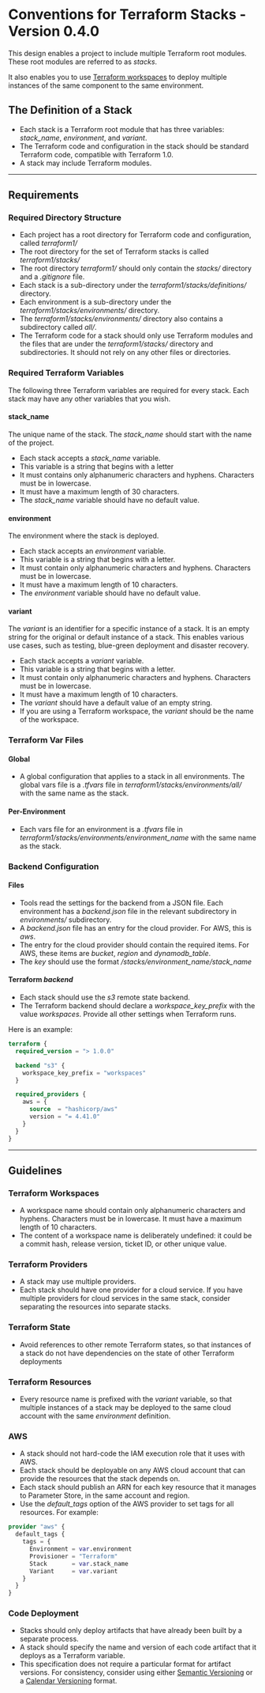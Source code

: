 # Conventions for Terraform Stacks - Version 0.4.0

This design enables a project to include multiple Terraform root modules. These root modules are referred to as *stacks*.

It also enables you to use [Terraform workspaces](https://developer.hashicorp.com/terraform/language/state/workspaces) to deploy multiple instances of the same component to the same environment.

## The Definition of a Stack

- Each stack is a Terraform root module that has three variables: *stack_name*, *environment*, and *variant*.
- The Terraform code and configuration in the stack should be standard Terraform code, compatible with Terraform 1.0.
- A stack may include Terraform modules.

---

## Requirements

### Required Directory Structure

- Each project has a root directory for Terraform code and configuration, called *terraform1/*
- The root directory for the set of Terraform stacks is called *terraform1/stacks/*
- The root directory *terraform1/* should only contain the *stacks/* directory and a *.gitignore* file.
- Each stack is a sub-directory under the *terraform1/stacks/definitions/* directory.
- Each environment is a sub-directory under the *terraform1/stacks/environments/* directory.
- The *terraform1/stacks/environments/* directory also contains a subdirectory called *all/*.
- The Terraform code for a stack should only use Terraform modules and the files that are under the *terraform1/stacks/* directory and subdirectories. It should not rely on any other files or directories.

### Required Terraform Variables

The following three Terraform variables are required for every stack. Each stack may have any other variables that you wish.

#### stack_name

The unique name of the stack. The *stack_name* should start with the name of the project.

- Each stack accepts a *stack_name* variable. 
- This variable is a string that begins with a letter
- It must contains only alphanumeric characters and hyphens. Characters must be in lowercase. 
- It must have a maximum length of 30 characters.
- The *stack_name* variable should have no default value.

#### environment

The environment where the stack is deployed.

- Each stack accepts an *environment* variable. 
- This variable is a string that begins with a letter.
- It must contain only alphanumeric characters and hyphens. Characters must be in lowercase.
- It must have a maximum length of 10 characters.
- The *environment* variable should have no default value.

#### variant

The *variant* is an identifier for a specific instance of a stack. It is an empty string for the original or default instance of a stack. This enables various use cases, such as testing, blue-green deployment and disaster recovery.

- Each stack accepts a *variant* variable. 
- This variable is a string that begins with a letter. 
- It must contain only alphanumeric characters and hyphens. Characters must be in lowercase. 
- It must have a maximum length of 10 characters.
- The *variant* should have a default value of an empty string.
- If you are using a Terraform workspace, the *variant* should be the name of the workspace. 

### Terraform Var Files

#### Global

- A global configuration that applies to a stack in all environments. The global vars file is a *.tfvars* file in *terraform1/stacks/environments/all/* with the same name as the stack. 

#### Per-Environment

- Each vars file for an environment is a *.tfvars* file in *terraform1/stacks/environments/environment_name* with the same name as the stack.

### Backend Configuration

#### Files

- Tools read the settings for the backend from a JSON file. Each environment has a *backend.json* file in the relevant subdirectory in *environments/* subdirectory.
- A *backend.json* file has an entry for the cloud provider. For AWS, this is *aws*.
- The entry for the cloud provider should contain the required items. For AWS, these items are *bucket*, *region* and *dynamodb_table*.
- The *key* should use the format */stacks/environment_name/stack_name*

#### Terraform *backend*

- Each stack should use the *s3* remote state backend.
- The Terraform backend should declare a *workspace_key_prefix* with the value *workspaces*. Provide all other settings when Terraform runs.

Here is an example:

```terraform
terraform {
  required_version = "> 1.0.0"

  backend "s3" {
    workspace_key_prefix = "workspaces"
  }

  required_providers {
    aws = {
      source  = "hashicorp/aws"
      version = "= 4.41.0"
    }
  }
}
```

---

## Guidelines

### Terraform Workspaces

- A workspace name should contain only alphanumeric characters and hyphens. Characters must be in lowercase. It must have a maximum length of 10 characters. 
- The content of a workspace name is deliberately undefined: it could be a commit hash, release version, ticket ID, or other unique value.

### Terraform Providers

- A stack may use multiple providers.
- Each stack should have one provider for a cloud service. If you have multiple providers for cloud services in the same stack, consider separating the resources into separate stacks.

### Terraform State

- Avoid references to other remote Terraform states, so that instances of a stack do not have dependencies on the state of other Terraform deployments

### Terraform Resources

- Every resource name is prefixed with the *variant* variable, so that multiple instances of a stack may be deployed to the same cloud account with the same *environment* definition.

### AWS

- A stack should not hard-code the IAM execution role that it uses with AWS.
- Each stack should be deployable on any AWS cloud account that can provide the resources that the stack depends on.
- Each stack should publish an ARN for each key resource that it manages to Parameter Store, in the same account and region.
- Use the *default_tags* option of the AWS provider to set tags for all resources. For example:

```terraform
provider "aws" {
  default_tags {
    tags = {
      Environment = var.environment
      Provisioner = "Terraform"
      Stack       = var.stack_name
      Variant     = var.variant
    }
  }
}
```

### Code Deployment

- Stacks should only deploy artifacts that have already been built by a separate process.
- A stack should specify the name and version of each code artifact that it deploys as a Terraform variable.
- This specification does not require a particular format for artifact versions. For consistency, consider using either [Semantic Versioning](https://semver.org/) or a [Calendar Versioning](https://calver.org/) format.
